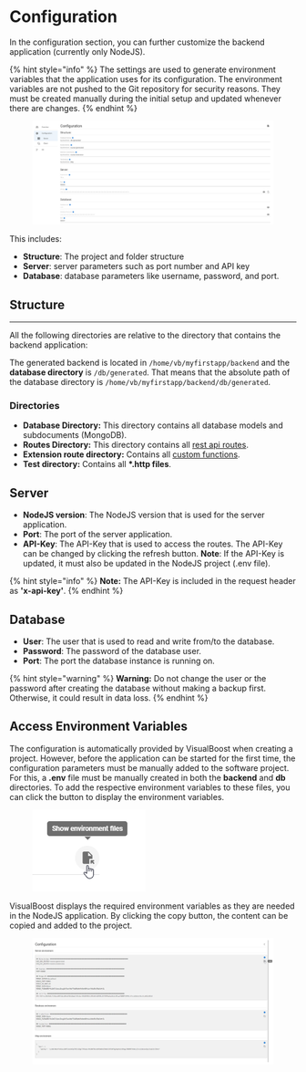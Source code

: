 # Configuration

In the configuration section, you can further customize the backend application (currently only NodeJS).&#x20;

{% hint style="info" %}
The settings are used to generate environment variables that the application uses for its configuration. The environment variables are not pushed to the Git repository for security reasons. They must be created manually during the initial setup and updated whenever there are changes.
{% endhint %}

<figure><img src="../../.gitbook/assets/image (5).png" alt=""><figcaption></figcaption></figure>

This includes:

* **Structure**: The project and folder structure
* **Server**: server parameters such as port number and API key
* **Database**: database parameters like username, password, and port.&#x20;



## Structure

***

All the following directories are relative to the directory that contains the backend application:

The generated backend is located in `/home/vb/myfirstapp/backend` and the **database directory** is `/db/generated`.  That means that the absolute path of the database directory is `/home/vb/myfirstapp/backend/db/generated`.

### Directories

* **Database Directory:** This directory contains all database models and subdocuments (MongoDB).
* **Routes Directory:** This directory contains all [rest api routes](../../model-editor/model/functions/).&#x20;
* **Extension route directory:** Contains all [custom functions](../../model-editor/model/functions/).
* **Test directory:** Contains all **\*.http files**.



## Server

* **NodeJS version**: The NodeJS version that is used for the server application.
* **Port**: The port of the server application.
* **API-Key**: The API-Key that is used to access the routes. The API-Key can be changed by clicking the refresh button. **Note**: If the API-Key is updated, it must also be updated in the NodeJS project (.env file).

{% hint style="info" %}
**Note:** The API-Key is included in the request header as **'x-api-key'**.
{% endhint %}

## Database

* **User**: The user that is used to read and write from/to the database.
* **Password**: The password of the database user.
* **Port**: The port the database instance is running on.

{% hint style="warning" %}
**Warning:** Do not change the user or the password after creating the database without making a backup first. Otherwise, it could result in data loss.
{% endhint %}

## Access Environment Variables

The configuration is automatically provided by VisualBoost when creating a project. However, before the application can be started for the first time, the configuration parameters must be manually added to the software project. For this, a **.env** file must be manually created in both the **backend** and **db** directories. To add the respective environment variables to these files, you can click the button to display the environment variables.

<figure><img src="../../.gitbook/assets/image (1).png" alt=""><figcaption></figcaption></figure>

VisualBoost displays the required environment variables as they are needed in the NodeJS application. By clicking the copy button, the content can be copied and added to the project.

<figure><img src="../../.gitbook/assets/image (4).png" alt=""><figcaption></figcaption></figure>

